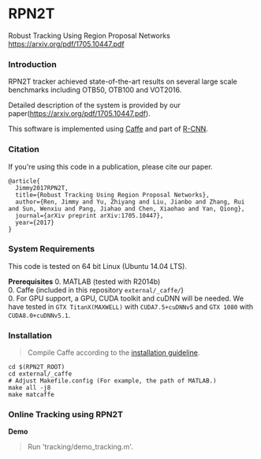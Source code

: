 # RPN2T
Robust Tracking Using Region Proposal Networks <br>
https://arxiv.org/pdf/1705.10447.pdf

### Introduction
RPN2T tracker achieved state-of-the-art results
on several large scale benchmarks including OTB50, OTB100 and VOT2016.

Detailed description of the system is provided by our paper(https://arxiv.org/pdf/1705.10447.pdf).

This software is implemented using [Caffe](https://github.com/BVLC/caffe/) and part of [R-CNN](https://github.com/ShaoqingRen/faster_rcnn).

### Citation

If you're using this code in a publication, please cite our paper.

    @article{  
      Jimmy2017RPN2T,  
      title={Robust Tracking Using Region Proposal Networks},  
      author={Ren, Jimmy and Yu, Zhiyang and Liu, Jianbo and Zhang, Rui and Sun, Wenxiu and Pang, Jiahao and Chen, Xiaohao and Yan, Qiong},  
      journal={arXiv preprint arXiv:1705.10447},  
      year={2017}  
    }

### System Requirements

This code is tested on 64 bit Linux (Ubuntu 14.04 LTS).

**Prerequisites**
  0. MATLAB (tested with R2014b)  
  0. Caffe (included in this repository `external/_caffe/`)   
  0. For GPU support, a GPU, CUDA toolkit and cuDNN will be needed. We have tested in `GTX TitanX(MAXWELL)` with `CUDA7.5+cuDNNv5` and `GTX 1080` with `CUDA8.0+cuDNNv5.1`.

### Installation

  > Compile Caffe according to the [installation guideline](http://caffe.berkeleyvision.org/installation.html).  
  ```shell  
  cd $(RPN2T_ROOT)
  cd external/_caffe
  # Adjust Makefile.config (For example, the path of MATLAB.)
  make all -j8
  make matcaffe
  ```  

### Online Tracking using RPN2T

**Demo**
  > Run 'tracking/demo_tracking.m'.
